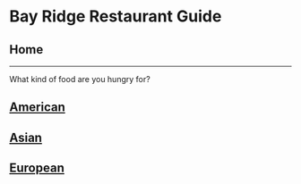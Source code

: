 # Bay Ridge Restaurant Guide
## Home
---
What kind of food are you hungry for?
## [American](american/american.md/)
## [Asian](asian/asian.md/)
## [European](european/european.md/)